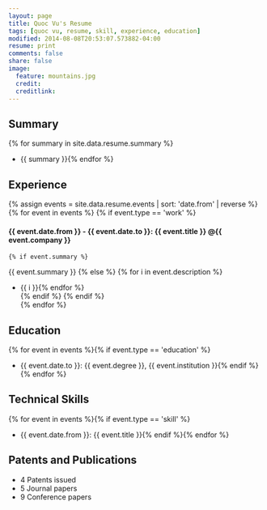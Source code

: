 ```yaml
---
layout: page
title: Quoc Vu's Resume
tags: [quoc vu, resume, skill, experience, education]
modified: 2014-08-08T20:53:07.573882-04:00
resume: print
comments: false
share: false
image:
  feature: mountains.jpg
  credit:
  creditlink:
---
```


## Summary

{% for summary in site.data.resume.summary %}
* {{ summary }}{% endfor %}

## Experience

{% assign events = site.data.resume.events | sort: 'date.from' | reverse %}
{% for event in events %}
  {% if event.type == 'work' %}
#### {{ event.date.from }} - {{ event.date.to }}: {{ event.title }} @{{ event.company }}

    {% if event.summary %}
{{ event.summary }}
    {% else %}
      {% for i in event.description %}
* {{ i }}{% endfor %}      
    {% endif %}
  {% endif %}      
{% endfor %}

## Education

{% for event in events %}{% if event.type == 'education' %}
* {{ event.date.to }}: {{ event.degree }}, {{ event.institution }}{% endif %}    {% endfor %}

## Technical Skills

{% for event in events %}{% if event.type == 'skill' %}
* {{ event.date.from }}: {{ event.title }}{% endif %}{% endfor %}

## Patents and Publications

* 4 Patents issued
* 5 Journal papers
* 9 Conference papers
